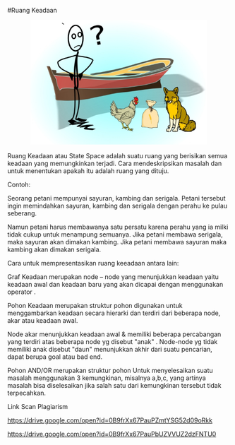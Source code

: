 #Ruang Keadaan 

<p align="center">
  <img src="/img/man-fox-chicken.jpg" width="400px">
</p>

Ruang Keadaan atau State Space adalah suatu ruang yang berisikan semua keadaan yang memungkinkan terjadi. Cara mendeskripsikan masalah dan untuk menentukan apakah itu adalah ruang yang dituju.

Contoh:

Seorang petani mempunyai sayuran, kambing dan serigala. Petani tersebut ingin memindahkan sayuran, kambing dan serigala dengan perahu ke pulau seberang. 

Namun petani harus membawanya satu persatu karena perahu yang ia milki tidak cukup untuk menampung semuanya. Jika petani membawa serigala, maka sayuran akan dimakan kambing. Jika petani membawa sayuran maka kambing akan dimakan serigala.

Cara untuk mempresentasikan ruang keeadaan antara lain:

Graf Keadaan merupakan node – node yang menunjukkan keadaan yaitu keadaan awal dan keadaan baru yang akan dicapai dengan menggunakan operator . 

Pohon Keadaan merupakan struktur pohon digunakan untuk menggambarkan keadaan secara hierarki dan terdiri dari beberapa node, akar atau keadaan awal. 

Node akar menunjukkan keadaan awal & memiliki beberapa percabangan yang terdiri atas beberapa node yg disebut "anak" . Node-node yg tidak memiliki anak disebut "daun" menunjukkan akhir dari suatu pencarian, dapat berupa goal atau bad end.

Pohon AND/OR merupakan struktur pohon Untuk menyelesaikan suatu masalah menggunakan 3 kemungkinan, misalnya a,b,c, yang artinya masalah bisa diselesaikan jika salah satu dari kemungkinan tersebut tidak terpecahkan.

Link Scan Plagiarism

https://drive.google.com/open?id=0B9frXx67PauPZmtYSG52d09oRkk

https://drive.google.com/open?id=0B9frXx67PauPbUZVVUZ2dzFNTU0



